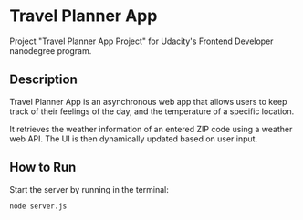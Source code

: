 # Travel Planner App
Project "Travel Planner App Project" for Udacity's Frontend Developer nanodegree program.

## Description
Travel Planner App is an asynchronous web app that allows users to keep track of
their feelings of the day, and the temperature of a specific location.

It retrieves the weather information of an entered ZIP code using a weather web API. The UI is then dynamically updated based on user input.

## How to Run
Start the server by running in the terminal:
```
node server.js
```

